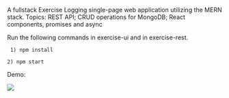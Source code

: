 A fullstack Exercise Logging single-page web application utilizing the MERN stack.
Topics: REST API; CRUD operations for MongoDB; React components, promises and async

Run the following commands in exercise-ui and in exercise-rest.

` 1) npm install`

`2) npm start`

Demo:

![](https://i.imgur.com/0OBNp0c.gif)
